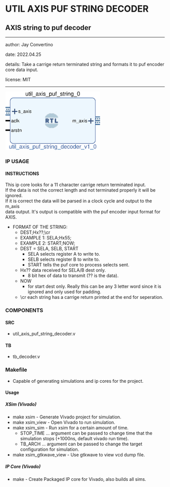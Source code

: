 # UTIL AXIS PUF STRING DECODER
## AXIS string to puf decoder
---

   author: Jay Convertino   
   
   date: 2022.04.25  
   
   details: Take a carrige return terminated string and formats it to puf encoder core data input.  
   
   license: MIT   
   
---

![rtl_img](./rtl.png)

### IP USAGE
#### INSTRUCTIONS

This ip core looks for a 11 character carrige return terminated input.   
If the data is not the correct length and not terminated properly it will be ignored.  
If it is correct the data will be parsed in a clock cycle and output to the m_axis   
data output. It's output is compatible with the puf encoder input format for AXIS.  

* FORMAT OF THE STRING:
  * DEST;Hx??;\cr
  * EXAMPLE 1: SELA;Hx55;
  * EXAMPLE 2: START;NOW;
  * DEST = SELA, SELB, START
    * SELA selects register A to write to.
    * SELB selects register B to write to.
    * START tells the puf core to process selects sent.
  * Hx?? data received for SELA/B dest only.
    * 8 bit hex of data to transmit (?? is the data).
  * NOW
    * for start dest only. Really this can be any 3 letter word since it is ignored and only used for padding.
  * \cr each string has a carrige return printed at the end for seperation.

### COMPONENTS
#### SRC

* util_axis_puf_string_decoder.v
  
#### TB

* tb_decoder.v
  
### Makefile

* Capable of generating simulations and ip cores for the project.

#### Usage

##### XSim (Vivado)

* make xsim      - Generate Vivado project for simulation.
* make xsim_view - Open Vivado to run simulation.
* make xsim_sim  - Run xsim for a certain amount of time.
  * STOP_TIME ... argument can be passed to change time that the simulation stops (+1000ns, default vivado run time).
  * TB_ARCH ... argument can be passed to change the target configuration for simulation.
* make xsim_gtkwave_view - Use gtkwave to view vcd dump file.

##### IP Core (Vivado)

* make - Create Packaged IP core for Vivado, also builds all sims.
